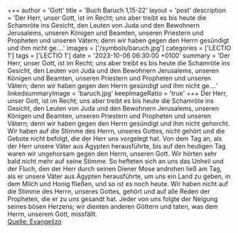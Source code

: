 +++
author = 'Gott'
title = 'Buch Baruch 1,15-22'
layout = 'post'
description = 'Der Herr, unser Gott, ist im Recht; uns aber treibt es bis heute die Schamröte ins Gesicht, den Leuten von Juda und den Bewohnern Jerusalems, unseren Königen und Beamten, unseren Priestern und Propheten und unseren Vätern; denn wir haben gegen den Herrn gesündigt und ihm nicht ge....'
images = ['/symbols/baruch.jpg']
categories = ['LECTIO 1']
tags = ['LECTIO 1']
date = '2023-10-06 06:30:00 +0100'
summary = 'Der Herr, unser Gott, ist im Recht; uns aber treibt es bis heute die Schamröte ins Gesicht, den Leuten von Juda und den Bewohnern Jerusalems, unseren Königen und Beamten, unseren Priestern und Propheten und unseren Vätern; denn wir haben gegen den Herrn gesündigt und ihm nicht ge....'
linkedsummaryImage = 'baruch.jpg'
keepImageRatio = 'true'
+++
Der Herr, unser Gott, ist im Recht; uns aber treibt es bis heute die Schamröte ins Gesicht, den Leuten von Juda und den Bewohnern Jerusalems,
unseren Königen und Beamten, unseren Priestern und Propheten und unseren Vätern;
denn wir haben gegen den Herrn gesündigt
und ihm nicht gehorcht.<!--more--> Wir haben auf die Stimme des Herrn, unseres Gottes, nicht gehört und die Gebote nicht befolgt, die der Herr uns vorgelegt hat.
Von dem Tag an, als der Herr unsere Väter aus Ägypten herausführte, bis auf den heutigen Tag waren wir ungehorsam gegen den Herrn, unseren Gott. Wir hörten sehr bald nicht mehr auf seine Stimme.
So hefteten sich an uns das Unheil und der Fluch, den der Herr durch seinen Diener Mose androhen ließ am Tag, als er unsere Väter aus Ägypten herausführte, um uns ein Land zu geben, in dem Milch und Honig fließen, und so ist es noch heute.
Wir haben nicht auf die Stimme des Herrn, unseres Gottes, gehört und auf alle Reden der Propheten, die er zu uns gesandt hat.
Jeder von uns folgte der Neigung seines bösen Herzens; wir dienten anderen Göttern und taten, was dem Herrn, unserem Gott, missfällt.<br> [Quelle: Evangelizo](https://evangeliumtagfuertag.org/DE/gospel)